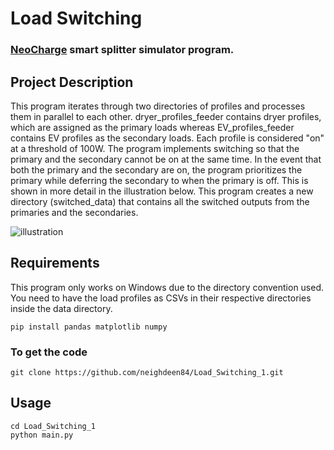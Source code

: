 # Load Switching
### [NeoCharge](https://www.getneocharge.com/shop-pages/smart-splitters) smart splitter simulator program.


## Project Description
This program iterates through two directories of profiles and processes them in parallel to each other. dryer_profiles_feeder contains dryer profiles, which are assigned as the primary loads whereas EV_profiles_feeder contains EV profiles as the secondary loads. Each profile is considered "on" at a threshold of 100W. The program implements switching so that the primary and the secondary cannot be on at the same time. In the event that both the primary and the secondary are on, the program prioritizes the primary while deferring the secondary to when the primary is off. This is shown in more detail in the illustration below. This program creates a new directory (switched_data) that contains all the switched outputs from the primaries and the secondaries. 


![illustration](https://user-images.githubusercontent.com/60201315/110606728-54c43680-813f-11eb-9497-92a0c363f417.png)


## Requirements
This program only works on Windows due to the directory convention used. 
You need to have the load profiles as CSVs in their respective directories inside the data directory.
```
pip install pandas matplotlib numpy
```

### To get the code
```
git clone https://github.com/neighdeen84/Load_Switching_1.git
```


## Usage
```
cd Load_Switching_1
python main.py
```



